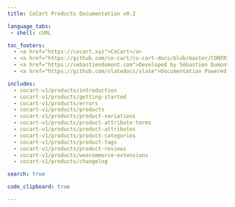 ```yaml
---
title: CoCart Products Documentation v0.2

language_tabs:
 - shell: cURL

toc_footers:
  - <a href="https://cocart.xyz">CoCart</a>
  - <a href="https://github.com/co-cart/co-cart-docs/blob/master/CONTRIBUTING.md">Contribute to Documentation</a>
  - <a href="https://sebastiendumont.com">Developed by Sébastien Dumont</a>
  - <a href="https://github.com/slatedocs/slate">Documentation Powered by Slate</a>

includes:
  - cocart-v1/products/introduction
  - cocart-v1/products/getting-started
  - cocart-v1/products/errors
  - cocart-v1/products/products
  - cocart-v1/products/product-variations
  - cocart-v1/products/product-attribute-terms
  - cocart-v1/products/product-attributes
  - cocart-v1/products/product-categories
  - cocart-v1/products/product-tags
  - cocart-v1/products/product-reviews
  - cocart-v1/products/woocommerce-extensions
  - cocart-v1/products/changelog

search: true

code_clipboard: true

---
```

